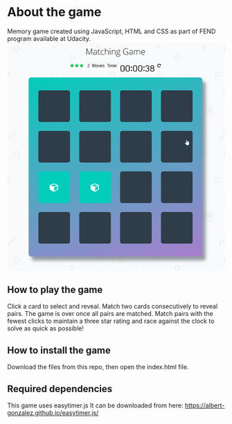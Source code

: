 # About the game
Memory game created using JavaScript, HTML and CSS as part of FEND program available at Udacity.
![alt text](https://github.com/waynemcd/memory-game/blob/master/memory-game.png)

## How to play the game
Click a card to select and reveal. Match two cards consecutively to reveal pairs. The game is over once all pairs are matched. Match pairs with the fewest clicks to maintain a three star rating and race against the clock to solve as quick as possible!

## How to install the game
Download the files from this repo, then open the index.html file. 

## Required dependencies
This game uses easytimer.js It can be downloaded from here: https://albert-gonzalez.github.io/easytimer.js/

